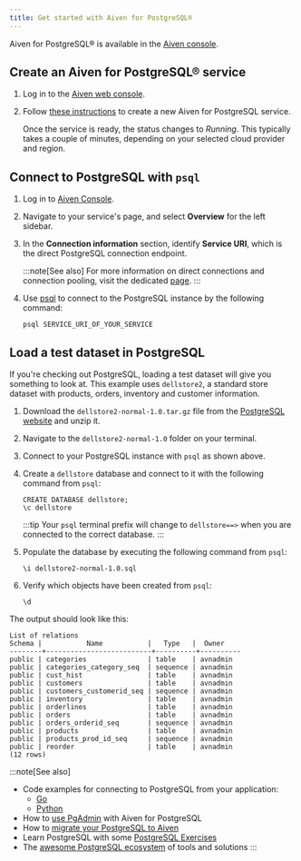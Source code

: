 ```yaml
---
title: Get started with Aiven for PostgreSQL®
---
```


Aiven for PostgreSQL® is available in the [Aiven
console](https://console.aiven.io).

## Create an Aiven for PostgreSQL® service

1.  Log in to the [Aiven web console](https://console.aiven.io/).

2.  Follow
    [these instructions](/docs/platform/howto/create_new_service) to create a new Aiven for PostgreSQL service.

    Once the service is ready, the status changes to *Running*. This
    typically takes a couple of minutes, depending on your selected
    cloud provider and region.

## Connect to PostgreSQL with `psql`

1.  Log in to [Aiven Console](https://console.aiven.io).

2.  Navigate to your service's page, and select **Overview** for the
    left sidebar.

3.  In the **Connection information** section, identify **Service URI**,
    which is the direct PostgreSQL connection endpoint.

    :::note[See also]
For more information on direct connections and connection pooling,
    visit the dedicated
    [page](concepts/pg-connection-pooling).
:::

4.  Use [psql](howto/connect-psql) to
    connect to the PostgreSQL instance by the following command:

    ```
    psql SERVICE_URI_OF_YOUR_SERVICE
    ```

## Load a test dataset in PostgreSQL

If you're checking out PostgreSQL, loading a test dataset will give you
something to look at. This example uses `dellstore2`, a standard store
dataset with products, orders, inventory and customer information.

1.  Download the `dellstore2-normal-1.0.tar.gz` file from the
    [PostgreSQL
    website](https://www.postgresql.org/ftp/projects/pgFoundry/dbsamples/dellstore2/dellstore2-normal-1.0/)
    and unzip it.

2.  Navigate to the `dellstore2-normal-1.0` folder on your terminal.

3.  Connect to your PostgreSQL instance with `psql` as shown above.

4.  Create a `dellstore` database and connect to it with the following
    command from `psql`:

    ```
    CREATE DATABASE dellstore;
    \c dellstore
    ```

    :::tip
    Your `psql` terminal prefix will change to `dellstore==>` when you
    are connected to the correct database.
    :::

5.  Populate the database by executing the following command from
    `psql`:

    ```
    \i dellstore2-normal-1.0.sql
    ```

6.  Verify which objects have been created from `psql`:

    ```
    \d
    ```

The output should look like this:

```
List of relations
Schema |           Name           |   Type   |  Owner
--------+--------------------------+----------+----------
public | categories               | table    | avnadmin
public | categories_category_seq  | sequence | avnadmin
public | cust_hist                | table    | avnadmin
public | customers                | table    | avnadmin
public | customers_customerid_seq | sequence | avnadmin
public | inventory                | table    | avnadmin
public | orderlines               | table    | avnadmin
public | orders                   | table    | avnadmin
public | orders_orderid_seq       | sequence | avnadmin
public | products                 | table    | avnadmin
public | products_prod_id_seq     | sequence | avnadmin
public | reorder                  | table    | avnadmin
(12 rows)
```

:::note[See also]
-   Code examples for connecting to PostgreSQL from your application:
    -   [Go](howto/connect-go)
    -   [Python](howto/connect-python)
-   How to [use PgAdmin](howto/connect-pgadmin) with Aiven for PostgreSQL
-   How to
    [migrate your PostgreSQL to Aiven](concepts/aiven-db-migrate)
-   Learn PostgreSQL with some [PostgreSQL
    Exercises](https://pgexercises.com/)
-   The [awesome PostgreSQL
    ecosystem](https://github.com/dhamaniasad/awesome-postgres) of tools
    and solutions
:::
